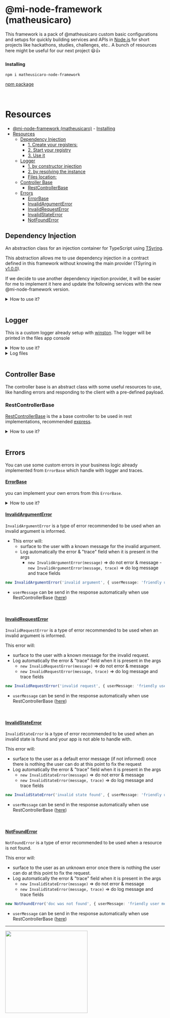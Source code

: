 # @mi-node-framework (matheusicaro)

This framework is a pack of @matheusicaro custom basic configurations and setups for quickly building services and APIs in [Node.js](https://nodejs.org/en) for short projects like hackathons, studies, challenges, etc..
A bunch of resources here might be useful for our next project 😃👍

#### Installing

```
npm i matheusicaro-node-framework
```

[npm package ](https://www.npmjs.com/package/matheusicaro-node-framework)

<br>

# Resources

- [@mi-node-framework (matheusicaro)](#mi-node-framework-matheusicaro) - [Installing](#installing)
- [Resources](#resources)
  - [Dependency Injection](#dependency-injection)
    - [1. Create your registers:](#1-create-your-registers)
    - [2. Start your registry](#2-start-your-registry)
    - [3. Use it](#3-use-it)
  - [Logger](#logger)
    - [1. by constructor injection](#1-by-constructor-injection)
    - [2. by resolving the instance](#2-by-resolving-the-instance)
    - [Files location:](#files-location)
  - [Controller Base](#controller-base)
    - [RestControllerBase](#restcontrollerbase)
  - [Errors](#errors)
    - [ErrorBase](#errorbase)
    - [InvalidArgumentError](#invalidargumenterror)
    - [InvalidRequestError](#invalidrequesterror)
    - [InvalidStateError](#invalidstateerror)
    - [NotFoundError](#notfounderror)

## Dependency Injection

An abstraction class for an injection container for TypeScript using [TSyring](https://github.com/microsoft/tsyringe).

This abstraction allows me to use dependency injection in a contract defined in this framework without knowing the main provider (TSyring in [v1.0.0](https://github.com/matheusicaro/matheusicaro-node-framework/releases/tag/1.0.0)).

If we decide to use another dependency injection provider, it will be easier for me to implement it here and update the following services with the new @mi-node-framework version.

<details><summary>How to use it?</summary>

#### 1. Create your registers:

```typescript
function registerProviders(this: DependencyRegistry): void {
  this.container.register(ProviderTokens.MyProvider, {
    useValue: new MyProvider()
  });
}

export { registerProviders };
```

#### 2. Start your registry

```typescript
import { DependencyRegistry } from 'matheusicaro-node-framework';

let dependencyRegistry: DependencyRegistry;

const getDependencyRegistryInstance = (): DependencyRegistry => {
  if (!dependencyRegistry) {
    dependencyRegistry = new DependencyRegistry([ registerProviders, ...and others]);
  }

  return dependencyRegistry;
};

export { getDependencyRegistryInstance };
```

#### 3. Use it

```typescript
// application layer

import { inject } from 'matheusicaro-node-framework';

class MyController {
  constructor(
    @inject(ProviderTokens.MyProvider)
    private myProvider: MyProviderPort
  ) {}

  public handler(): Promise<void> {
    this.myProvider.run();
  }
}

export { MyController };
```

```typescript
// tests layer

describe('MyController', () => {
  const provider = getDependencyRegistryInstance().resolve(ProviderTokens.MyProvider);

  //...
});
```

</details>

<br>

## Logger

This is a custom logger already setup with [winston](https://github.com/winstonjs/winston#readme).
The logger will be printed in the files app console

<details><summary>How to use it?</summary>

#### 1. by constructor injection

```typescript
import { DependencyInjectionTokens } from 'matheusicaro-node-framework';

class MyController {
  constructor(
    @inject(DependencyInjectionTokens.Logger)
    private logger: LoggerPort
  ) {}

  public handler(): Promise<void> {
    this.logger.info('trace handler');
  }
}
```

#### 2. by resolving the instance

```typescript
  const logger = getDependencyRegistryInstance().resolve(ProviderTokens.MyProvider)

  logger.info(message)
  logger.info(message, { id: "...", status: "..." })

  logger.error(message)
  logger.error(message, { id: "...", status: "...", error })

  logger.exception(error): void;
```

</details>

<details><summary>Log files</summary>

#### Files location:

- file: `logs/exceptions.log`

```
2024-11-27 14:47:58 [ ERROR ]==> uncaughtException: failed on starting the app Error: failed on starting the app
    at Timeout._onTimeout (/Users/matheus.icaro/DEVELOPMENT/repositories/test/mi-gateway-service/src/app.ts:41:9)
    at listOnTimeout (node:internal/timers:573:17)
    at processTimers (node:internal/timers:514:7)
```

- file: `logs/combined.log`

```
2024-11-27 14:50:53 [ ERROR ]==> {"message":"failed on starting the app","logData":{"trace_id":"fake_id","originalError":{"message":"its fail","stack":"Error: its fail\n    at Timeout._onTimeout (/Users/matheus.icaro/DEVELOPMENT/repositories/test/mi-gateway-service/src/app.ts:44:11)\n    at listOnTimeout (node:internal/timers:573:17)\n    at processTimers (node:internal/timers:514:7)"}}}

2024-11-27 14:53:37 [ INFO ]==> {"message":"logging data for trace","logData":{"id":"fake_id"}}
```

</details>

<br>

## Controller Base

The controller base is an abstract class with some useful resources to use, like handling errors and responding to the client with a pre-defined payload.

### RestControllerBase

[RestControllerBase](https://github.com/matheusicaro/matheusicaro-node-framework/blob/193fe58233f359c4212c986e9e03bef023d5f88c/src/controllers/rest-controller-base.ts#L22) is the a base controller to be used in rest implementations, recommended [express](https://github.com/expressjs/express).

<details>
<summary>How to use it?</summary>

```typescript
import { RestControllerBase } from 'matheusicaro-node-framework';

class HealthController extends RestControllerBase {
  constructor() {
    super();
  }

  public async getHealth(_req: Request, res: Response): Promise<Response<HealthResponse>> {
    try {
      return res.status(200).json({ message: 'success' });
    } catch (error) {
      return this.handleErrorThenRespondFailedOnRequest({
        error,
        response: res,
        responseData: {
          status: 'FAILED',
          time: new Date()
        }
      });
    }
  }
}

export { HealthController };
```

</details>

<br>

## Errors

You can use some custom errors in your business logic already implemented from `ErrorBase` which handle with logger and traces.

#### [ErrorBase](https://github.com/matheusicaro/matheusicaro-node-framework/blob/master/src/errors/error-base.ts#L35)

you can implement your own errors from this `ErrorBase`.

<details>
<summary>How to use it?</summary>

```typescript
class MyCustomErrorError extends ErrorBase {
  constructor(message: string);
  constructor(trace: InvalidStateErrorTrace);
  constructor(message: string, trace?: InvalidStateErrorTrace);
  constructor(messageOrTrace: string | InvalidStateErrorTrace, _trace?: InvalidStateErrorTrace) {
    const { message, trace } = alignArgs(messageOrTrace, _trace);

    super(ErrorCode.INVALID_STATE, InvalidStateError.name, message, {
      userMessage: trace?.userMessage,
      originalError: trace?.logData?.error,
      ...(trace?.logData && {
        logs: {
          data: trace?.logData,
          level: LogLevel.ERROR,
          instance: container.resolve<LoggerPort>(DependencyInjectionTokens.Logger)
        }
      })
    });
  }
}

export { InvalidStateError };
```

</details>

#### [InvalidArgumentError](https://github.com/matheusicaro/matheusicaro-node-framework/blob/master/src/errors/invalid-argument.error.ts#L21)

`InvalidArgumentError` is a type of error recommended to be used when an invalid argument is informed.

- This error will:
  - surface to the user with a known message for the invalid argument.
  - Log automatically the error & "trace" field when it is present in the args
    - `new InvalidArgumentError(message)` => do not error & message -` new InvalidArgumentError(message, trace)` => do log message and trace fields

```typescript
new InvalidArgumentError('invalid argument', { userMessage: 'friendly user message', logData: { traceId: 'id' } });
```
- `userMessage` can be send in the response automatically when use RestControllerBase ([here](https://github.com/matheusicaro/matheusicaro-node-framework/blob/master/src/controllers/rest-controller-base.ts#L68-L76))
<br>

#### [InvalidRequestError](https://github.com/matheusicaro/matheusicaro-node-framework/blob/master/src/errors/invalid-request.error.ts#L21)

`InvalidRequestError` is a type of error recommended to be used when an invalid argument is informed.

This error will:

- surface to the user with a known message for the invalid request.
- Log automatically the error & "trace" field when it is present in the args
  - `new InvalidRequestError(message)` => do not error & message
  - `new InvalidRequestError(message, trace)` => do log message and trace fields

```typescript
new InvalidRequestError('invalid request', { userMessage: 'friendly user message', logData: { traceId: 'id' } });
```
- `userMessage` can be send in the response automatically when use RestControllerBase ([here](https://github.com/matheusicaro/matheusicaro-node-framework/blob/master/src/controllers/rest-controller-base.ts#L68-L76))
<br>

#### [InvalidStateError](https://github.com/matheusicaro/matheusicaro-node-framework/blob/master/src/errors/invalid-state.error.ts#L21)

`InvalidStateError` is a type of error recommended to be used when an invalid state is found and your app is not able to handle with.

This error will:

- surface to the user as a default error message (if not informed) once there is nothing the user can do at this point to fix the request
- Log automatically the error & "trace" field when it is present in the args
  - `new InvalidStateError(message)` => do not error & message
  - `new InvalidStateError(message, trace)` => do log message and trace fields

```typescript
new InvalidStateError('invalid state found', { userMessage: 'friendly user message', logData: { traceId: 'id' } });
```

- `userMessage` can be send in the response automatically when use RestControllerBase ([here](https://github.com/matheusicaro/matheusicaro-node-framework/blob/master/src/controllers/rest-controller-base.ts#L68-L76))
<br>

#### [NotFoundError](https://github.com/matheusicaro/matheusicaro-node-framework/blob/master/src/errors/not-found.error.ts)

`NotFoundError` is a type of error recommended to be used when a resource is not found.

This error will:

- surface to the user as an unknown error once there is nothing the user can do at this point to fix the request.
- Log automatically the error & "trace" field when it is present in the args
  - `new InvalidStateError(message)` => do not error & message
  - `new InvalidStateError(message, trace)` => do log message and trace fields

```typescript
new NotFoundError('doc was not found', { userMessage: 'friendly user message', logData: { docId: 'id' } });
```

- `userMessage` can be send in the response automatically when use RestControllerBase ([here](https://github.com/matheusicaro/matheusicaro-node-framework/blob/master/src/controllers/rest-controller-base.ts#L68-L76))

---

<img width="260" src="https://github.com/user-attachments/assets/a18a8fc2-bdec-43f8-a691-cb925efe6361">
